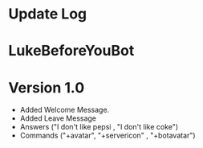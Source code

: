 # Update Log
# LukeBeforeYouBot

# Version 1.0
+ Added Welcome Message.
+ Added Leave Message
+ Answers ("I don't like pepsi , "I don't like coke")
+ Commands ("+avatar", "+servericon" , "+botavatar")


